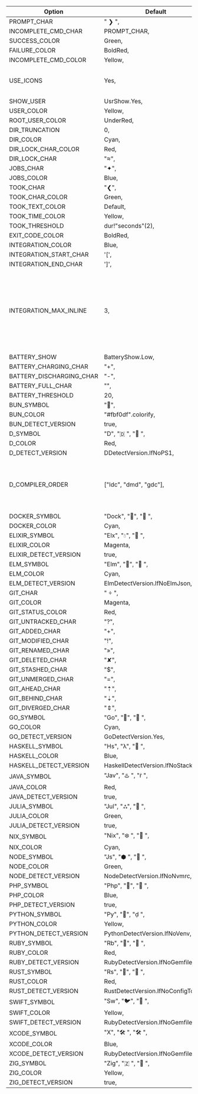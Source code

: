 | Option                     | Default                               | Note                                                                                                                                                                                           |
| -------------------------- | ------------------------------------- | ---------------------------------------------------------------------------------------------------------------------------------------------------------------------------------------------- |
| PROMPT_CHAR                | " ❯ ",                                |                                                                                                                                                                                                |
| INCOMPLETE_CMD_CHAR        | PROMPT_CHAR,                          | // Coming soon                                                                                                                                                                                 |
| SUCCESS_COLOR              | Green,                                |                                                                                                                                                                                                |
| FAILURE_COLOR              | BoldRed,                              |                                                                                                                                                                                                |
| INCOMPLETE_CMD_COLOR       | Yellow,                               | // Coming soon                                                                                                                                                                                 |
| USE_ICONS                  | Yes,                                  | Yes = use nerd font icons. Emoji = Use unicode "icons". No = Only ascii                                                                                                                        |
| SHOW_USER                  | UsrShow.Yes,                          |                                                                                                                                                                                                |
| USER_COLOR                 | Yellow,                               |                                                                                                                                                                                                |
| ROOT_USER_COLOR            | UnderRed,                             |                                                                                                                                                                                                |
| DIR_TRUNCATION             | 0,                                    |                                                                                                                                                                                                |
| DIR_COLOR                  | Cyan,                                 |                                                                                                                                                                                                |
| DIR_LOCK_CHAR_COLOR        | Red,                                  | // Coming soon                                                                                                                                                                                 |
| DIR_LOCK_CHAR              | "",                                  | // Coming soon                                                                                                                                                                                 |
| JOBS_CHAR                  | "✦",                                  |                                                                                                                                                                                                |
| JOBS_COLOR                 | Blue,                                 |                                                                                                                                                                                                |
| TOOK_CHAR                  | "❮",                                  |                                                                                                                                                                                                |
| TOOK_CHAR_COLOR            | Green,                                |                                                                                                                                                                                                |
| TOOK_TEXT_COLOR            | Default,                              |                                                                                                                                                                                                |
| TOOK_TIME_COLOR            | Yellow,                               |                                                                                                                                                                                                |
| TOOK_THRESHOLD             | dur!"seconds"(2),                     |                                                                                                                                                                                                |
| EXIT_CODE_COLOR            | BoldRed,                              |                                                                                                                                                                                                |
| INTEGRATION_COLOR          | Blue,                                 |                                                                                                                                                                                                |
| INTEGRATION_START_CHAR     | '\[',                                 |                                                                                                                                                                                                |
| INTEGRATION_END_CHAR       | '\]',                                 |                                                                                                                                                                                                |
| INTEGRATION_MAX_INLINE     | 3,                                    | how many integrations are shown in a line before prompt is split in to 2 lines. 0 for no limit. Note: Propmt may become dificult to use if too many integrations are present on a single line. |
| BATTERY_SHOW               | BatteryShow.Low,                      |                                                                                                                                                                                                |
| BATTERY_CHARGING_CHAR      | "+",                                  |                                                                                                                                                                                                |
| BATTERY_DISCHARGING_CHAR   | "-",                                  |                                                                                                                                                                                                |
| BATTERY_FULL_CHAR          | "",                                   |                                                                                                                                                                                                |
| BATTERY_THRESHOLD          | 20,                                   |                                                                                                                                                                                                |
| BUN_SYMBOL                 | "🍞",                                 |                                                                                                                                                                                                |
| BUN_COLOR                  | "#fbf0df".colorify,                   |                                                                                                                                                                                                |
| BUN_DETECT_VERSION         | true,                                 |                                                                                                                                                                                                |
| D_SYMBOL                   |"D", "🇩 ", " ",                                |                                                                                                                                                                                                |
| D_COLOR                    | Red,                                  |                                                                                                                                                                                                |
| D_DETECT_VERSION           | DDetectVersion.IfNoPS1,               |                                                                                                                                                                                                |
| D_COMPILER_ORDER           | \["ldc", "dmd", "gdc"\],              | If D_DETECT_VERSION == Yes or IfNoPS1, what order to try compilers in. First compiler that exists is used.                                                                                     |
| DOCKER_SYMBOL              |"Dock",  "🐳", " ",                                 |                                                                                                                                                                                                |
| DOCKER_COLOR               | Cyan,                                 |                                                                                                                                                                                                |
| ELIXIR_SYMBOL              |"Elx", "💧", " ",                                 |                                                                                                                                                                                                |
| ELIXIR_COLOR               | Magenta,                              |                                                                                                                                                                                                |
| ELIXIR_DETECT_VERSION      | true,                                 |                                                                                                                                                                                                |
| ELM_SYMBOL                 |"Elm", "🌳", " ",                                 |                                                                                                                                                                                                |
| ELM_COLOR                  | Cyan,                                 |                                                                                                                                                                                                |
| ELM_DETECT_VERSION         | ElmDetectVersion.IfNoElmJson,         |                                                                                                                                                                                                |
| GIT_CHAR                   | "  ",                                |                                                                                                                                                                                                |
| GIT_COLOR                  | Magenta,                              |                                                                                                                                                                                                |
| GIT_STATUS_COLOR           | Red,                                  |                                                                                                                                                                                                |
| GIT_UNTRACKED_CHAR         | "?",                                  |                                                                                                                                                                                                |
| GIT_ADDED_CHAR             | "+",                                  |                                                                                                                                                                                                |
| GIT_MODIFIED_CHAR          | "!",                                  |                                                                                                                                                                                                |
| GIT_RENAMED_CHAR           | "»",                                  |                                                                                                                                                                                                |
| GIT_DELETED_CHAR           | "✘",                                  |                                                                                                                                                                                                |
| GIT_STASHED_CHAR           | "$",                                  |                                                                                                                                                                                                |
| GIT_UNMERGED_CHAR          | "=",                                  |                                                                                                                                                                                                |
| GIT_AHEAD_CHAR             | "⇡",                                  |                                                                                                                                                                                                |
| GIT_BEHIND_CHAR            | "⇣",                                  |                                                                                                                                                                                                |
| GIT_DIVERGED_CHAR          | "⇕",                                  |                                                                                                                                                                                                |
| GO_SYMBOL                  |"Go", "🐹", " ",                                 |                                                                                                                                                                                                |
| GO_COLOR                   | Cyan,                                 |                                                                                                                                                                                                |
| GO_DETECT_VERSION          | GoDetectVersion.Yes,                  |                                                                                                                                                                                                |
| HASKELL_SYMBOL             |"Hs", "λ", " ",                                  |                                                                                                                                                                                                |
| HASKELL_COLOR              | Blue,                                 |                                                                                                                                                                                                |
| HASKELL_DETECT_VERSION     | HaskellDetectVersion.IfNoStackYaml,   |                                                                                                                                                                                                |
| JAVA_SYMBOL                |"Jav", "♨️ ", " ",                                 |                                                                                                                                                                                                |
| JAVA_COLOR                 | Red,                                  |                                                                                                                                                                                                |
| JAVA_DETECT_VERSION        | true,                                 |                                                                                                                                                                                                |
| JULIA_SYMBOL               |"Jul", "ஃ", " ",                                  |                                                                                                                                                                                                |
| JULIA_COLOR                | Green,                                |                                                                                                                                                                                                |
| JULIA_DETECT_VERSION       | true,                                 |                                                                                                                                                                                                |
| NIX_SYMBOL                |"Nix", "❄️ ", "󱄅 ",                                 |                                                                                                                                                                                                |
| NIX_COLOR                 | Cyan,                                |                                                                                                                                                                                                |
| NODE_SYMBOL                |"Js", "⬢ ", " ",                                 |                                                                                                                                                                                                |
| NODE_COLOR                 | Green,                                |                                                                                                                                                                                                |
| NODE_DETECT_VERSION        | NodeDetectVersion.IfNoNvmrc,          |                                                                                                                                                                                                |
| PHP_SYMBOL                 |"Php", "🐘", " ",                                 |                                                                                                                                                                                                |
| PHP_COLOR                  | Blue,                                 |                                                                                                                                                                                                |
| PHP_DETECT_VERSION         | true,                                 |                                                                                                                                                                                                |
| PYTHON_SYMBOL              |"Py", "🐍", " ",                                 |                                                                                                                                                                                                |
| PYTHON_COLOR               | Yellow,                               |                                                                                                                                                                                                |
| PYTHON_DETECT_VERSION      | PythonDetectVersion.IfNoVenv,         |                                                                                                                                                                                                |
| RUBY_SYMBOL                |"Rb", "💎", " ",                                 |                                                                                                                                                                                                |
| RUBY_COLOR                 | Red,                                  |                                                                                                                                                                                                |
| RUBY_DETECT_VERSION        | RubyDetectVersion.IfNoGemfile,        |                                                                                                                                                                                                |
| RUST_SYMBOL                |"Rs", "🦀", " ",                                 |                                                                                                                                                                                                |
| RUST_COLOR                 | Red,                                  |                                                                                                                                                                                                |
| RUST_DETECT_VERSION        | RustDetectVersion.IfNoConfigToml,     |                                                                                                                                                                                                |
| SWIFT_SYMBOL               |"Sw", "🐦", " ",                                 |                                                                                                                                                                                                |
| SWIFT_COLOR                | Yellow,                               |                                                                                                                                                                                                |
| SWIFT_DETECT_VERSION       | RubyDetectVersion.IfNoGemfile,        |                                                                                                                                                                                                |
| XCODE_SYMBOL               |"X", "🛠 ", "🛠 ",                                |                                                                                                                                                                                                |
| XCODE_COLOR                | Blue,                                 |                                                                                                                                                                                                |
| XCODE_DETECT_VERSION       | RubyDetectVersion.IfNoGemfile,        |                                                                                                                                                                                                |
| ZIG_SYMBOL                 |"Zig", "🇿 ", " ",                                |                                                                                                                                                                                                |
| ZIG_COLOR                  | Yellow,                               |                                                                                                                                                                                                |
| ZIG_DETECT_VERSION         | true,                                 |                                                                                                                                                                                                |

